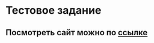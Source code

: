 # Тестовое задание

## Посмотреть сайт можно по [ссылке](https://lemeshkonastya.github.io/Test-Adsbalance/)